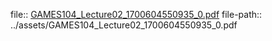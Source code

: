 file:: [GAMES104_Lecture02_1700604550935_0.pdf](../assets/GAMES104_Lecture02_1700604550935_0.pdf)
file-path:: ../assets/GAMES104_Lecture02_1700604550935_0.pdf
